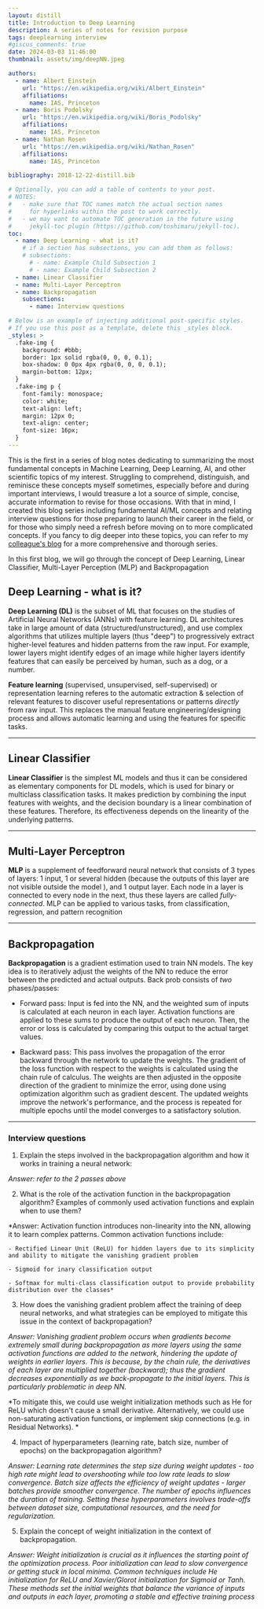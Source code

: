 ```yaml
---
layout: distill
title: Introduction to Deep Learning 
description: A series of notes for revision purpose
tags: deeplearning interview
#giscus_comments: true
date: 2024-03-03 11:46:00
thumbnail: assets/img/deepNN.jpeg

authors:
  - name: Albert Einstein
    url: "https://en.wikipedia.org/wiki/Albert_Einstein"
    affiliations:
      name: IAS, Princeton
  - name: Boris Podolsky
    url: "https://en.wikipedia.org/wiki/Boris_Podolsky"
    affiliations:
      name: IAS, Princeton
  - name: Nathan Rosen
    url: "https://en.wikipedia.org/wiki/Nathan_Rosen"
    affiliations:
      name: IAS, Princeton

bibliography: 2018-12-22-distill.bib

# Optionally, you can add a table of contents to your post.
# NOTES:
#   - make sure that TOC names match the actual section names
#     for hyperlinks within the post to work correctly.
#   - we may want to automate TOC generation in the future using
#     jekyll-toc plugin (https://github.com/toshimaru/jekyll-toc).
toc:
  - name: Deep Learning - what is it?
    # if a section has subsections, you can add them as follows:
    # subsections:
      # - name: Example Child Subsection 1
      # - name: Example Child Subsection 2
  - name: Linear Classifier
  - name: Multi-Layer Perceptron
  - name: Backpropagation
    subsections:
      - name: Interview questions

# Below is an example of injecting additional post-specific styles.
# If you use this post as a template, delete this _styles block.
_styles: >
  .fake-img {
    background: #bbb;
    border: 1px solid rgba(0, 0, 0, 0.1);
    box-shadow: 0 0px 4px rgba(0, 0, 0, 0.1);
    margin-bottom: 12px;
  }
  .fake-img p {
    font-family: monospace;
    color: white;
    text-align: left;
    margin: 12px 0;
    text-align: center;
    font-size: 16px;
  }
---
```


This is the first in a series of blog notes dedicating to summarizing the most fundamental concepts in Machine Learning, Deep Learning, AI, and other scientific topics of my interest. Struggling to comprehend, distinguish, and reminisce these  concepts myself sometimes, especially before and during important interviews, I would treasure a lot a source of simple, concise, accurate information to revise for those occasions. With that in mind, I created this blog series including fundamental AI/ML concepts and relating interview questions for those preparing to launch their career in the field, or for those who simply need a refresh before moving on to more complicated concepts. If you fancy to dig deeper into these topics, you can refer to my [colleague's blog](https://ottovintola.github.io/blog/) for a more comprehensive and thorough series. 

In this first blog, we will go through the concept of Deep Learning, Linear Classifier, Multi-Layer Perception (MLP) and Backpropagation 


## Deep Learning - what is it?

**Deep Learning (DL)** is the subset of ML that focuses on the studies of Artificial Neural Networks (ANNs) with feature learning. DL architectures take in large amount of data (structured/unstructured), and use complex algorithms that utilizes multiple layers (thus "deep") to progressively extract higher-level features and hidden patterns from the raw input. For example, lower layers might identify edges of an image while higher layers identify features that can easily be perceived by human, such as a dog, or a number. 

**Feature learning** (supervised, unsupervised, self-supervised) or representation learning referes to the automatic extraction & selection of relevant features to discover useful representations or patterns *directly* from raw input. This replaces the manual feature engineering/designing process and allows automatic learning and using the features for specific tasks. 

---

## Linear Classifier

**Linear Classifier** is the simplest ML models and thus it can be considered as elementary components for DL models, which is used for binary or multiclass classification tasks. It makes prediction by combining the input features with weights, and the decision boundary is a linear combination of these features. Therefore, its effectiveness depends on the linearity of the underlying patterns. 

---

## Multi-Layer Perceptron

**MLP** is a supplement of feedforward neural network that consists of 3 types of layers: 1 input, 1 or several hidden (because the outputs of this layer are not visible outside the model ), and 1 output layer. Each node in a layer is connected to every node in the next, thus these layers are called *fully-connected*. MLP can be applied to various tasks, from classification, regression, and pattern recognition

---

## Backpropagation

**Backpropagation** is a gradient estimation used to train NN models. The key idea is to iteratively adjust the weights of the NN to reduce the error between the predicted and actual outputs. Back prob consists of *two* phases/passes:

- Forward pass: Input is fed into the NN, and the weighted sum of inputs is calculated at each neuron in each layer. Activation functions are applied to these sums to produce the output of each neuron. Then, the error or loss is calculated by comparing this output to the actual target values.  

- Backward pass: This pass involves the propagation of the error backward through the network to update the weights. The gradient of the loss function with respect to the weights is calculated using the chain rule of calculus. The weights are then adjusted in the opposite direction of the gradient to minimize the error, using done using optimization algorithm such as gradient descent. The updated weights improve the network's performance, and the process is repeated for multiple epochs until the model converges to a satisfactory solution. 

---

### Interview questions 

  1. Explain the steps involved in the backpropagation algorithm and how it works in training a neural network:

  *Answer: refer to the 2 passes above*

  2. What is the role of the activation function in the backpropagation algorithm? Examples of commonly used activation functions and explain when to use them?

  *Answer: Activation function introduces non-linearity into the NN, allowing it to learn complex patterns. Common activation functions include:

    - Rectified Linear Unit (ReLU) for hidden layers due to its simplicity and ability to mitigate the vanishing gradient problem

    - Sigmoid for inary classification output

    - Softmax for multi-class classification output to provide probability distribution over the classes*

  3. How does the vanishing gradient problem affect the training of deep neural networks, and what strategies can be employed to mitigate this issue in the context of backpropagation?

  *Answer: Vanishing gradient problem occurs when gradients become extremely small during backpropagation as more layers using the same activation functions are added to the network, hindering the update of weights in earlier layers. This is because, by the chain rule, the derivatives of each layer are multiplied together (backward); thus the gradient decreases exponentially as we back-propagate to the initial layers. This is particularly problematic in deep NN.*

  *To mitigate this, we could use weight initialization methods such as He for ReLU which doesn't cause a small derivative. Alternatively, we could use non-saturating activation functions, or implement skip connections (e.g. in Residual Networks). *

  4. Impact of hyperparameters (learning rate, batch size, number of epochs) on the backpropagation algorithm?

  *Answer: Learning rate determines the step size during weight updates - too high rate might lead to overshooting while too low rate leads to slow convergence. Batch size affects the efficiency of weight updates - larger batches provide smoother convergence. The number of epochs influences the duration of training. Setting these hyperparameters involves trade-offs between dataset size, computational resources, and the need for regularization.*

  5. Explain the concept of weight initialization in the context of backpropagation. 

  *Answer: Weight initialization is crucial as it influences the starting point of the optimization process. Poor initialization can lead to slow convergence or getting stuck in local minima. Common techniques include He initialization for ReLU and Xavier/Glorot initialization for Sigmoid or Tanh. These methods set the initial weights that balance the variance of inputs and outputs in each layer, promoting a stable and effective training process*
